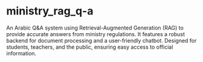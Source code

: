 # ministry_rag_q-a
An Arabic Q&amp;A system using Retrieval-Augmented Generation (RAG) to provide accurate answers from ministry regulations. It features a robust backend for document processing and a user-friendly chatbot. Designed for students, teachers, and the public, ensuring easy access to official information.
